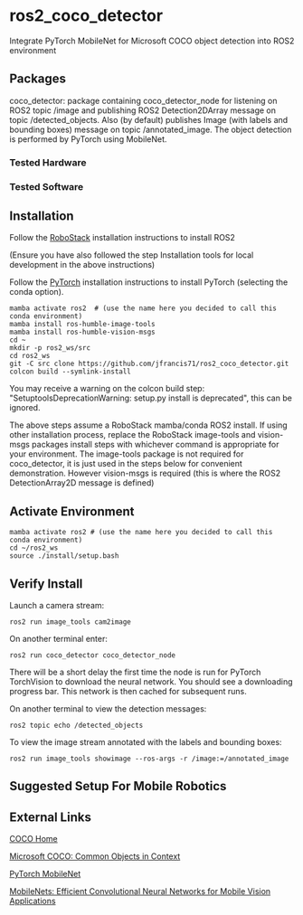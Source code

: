 # ros2_coco_detector
Integrate PyTorch MobileNet for Microsoft COCO object detection into ROS2 environment

## Packages

coco_detector: package containing coco_detector_node for listening on ROS2 topic /image and publishing ROS2 Detection2DArray message on topic /detected_objects. Also (by default) publishes Image (with labels and bounding boxes) message on topic /annotated_image. The object detection is performed by PyTorch using MobileNet.

### Tested Hardware


### Tested Software


## Installation

Follow the [RoboStack](https://robostack.github.io/GettingStarted.html) installation instructions to install ROS2

(Ensure you have also followed the step Installation tools for local development in the above instructions)

Follow the [PyTorch](https://pytorch.org/) installation instructions to install PyTorch (selecting the conda option).

```
mamba activate ros2  # (use the name here you decided to call this conda environment)
mamba install ros-humble-image-tools
mamba install ros-humble-vision-msgs
cd ~
mkdir -p ros2_ws/src
cd ros2_ws
git -C src clone https://github.com/jfrancis71/ros2_coco_detector.git
colcon build --symlink-install
```
You may receive a warning on the colcon build step: "SetuptoolsDeprecationWarning: setup.py install is deprecated", this can be ignored.

The above steps assume a RoboStack mamba/conda ROS2 install. If using other installation process, replace the RoboStack image-tools and vision-msgs packages install steps with whichever command is appropriate for your environment. The image-tools package is not required for coco_detector, it is just used in the steps below for convenient demonstration. However vision-msgs is required (this is where the ROS2 DetectionArray2D message is defined)

## Activate Environment

```
mamba activate ros2 # (use the name here you decided to call this conda environment)
cd ~/ros2_ws
source ./install/setup.bash
```

## Verify Install

Launch a camera stream:
```
ros2 run image_tools cam2image
```

On another terminal enter:
```
ros2 run coco_detector coco_detector_node
```
There will be a short delay the first time the node is run for PyTorch TorchVision to download the neural network. You should see a downloading progress bar. This network is then cached for subsequent runs.

On another terminal to view the detection messages:
```
ros2 topic echo /detected_objects
```
To view the image stream annotated with the labels and bounding boxes:
```
ros2 run image_tools showimage --ros-args -r /image:=/annotated_image
```

## Suggested Setup For Mobile Robotics


## External Links

[COCO Home](https://cocodataset.org/#home)

[Microsoft COCO: Common Objects in Context](http://arxiv.org/abs/1405.0312)

[PyTorch MobileNet](https://pytorch.org/vision/stable/models/generated/torchvision.models.detection.fasterrcnn_mobilenet_v3_large_320_fpn.html)

[MobileNets: Efficient Convolutional Neural Networks for Mobile Vision Applications](https://arxiv.org/abs/1704.04861)
